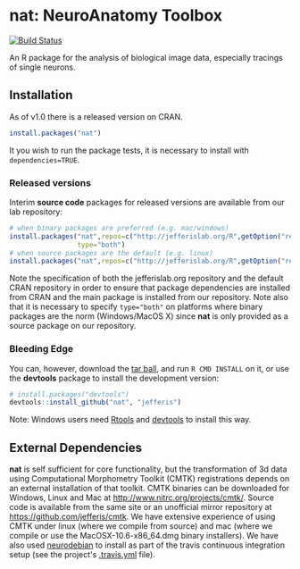 # nat: NeuroAnatomy Toolbox
[![Build Status](https://travis-ci.org/jefferis/nat.png)](https://travis-ci.org/jefferis/nat)

An R package for the analysis of biological image data, especially tracings of
single neurons.

## Installation
As of v1.0 there is a released version on CRAN.

```r
install.packages("nat")
```

It you wish to run the package tests, it is necessary to install with 
`dependencies=TRUE`.

### Released versions
Interim **source code** packages for released versions are available from our 
lab repository:

```r
# when binary packages are preferred (e.g. mac/windows)
install.packages("nat",repos=c("http://jefferislab.org/R",getOption("repos")),
                 type="both")
# when source packages are the default (e.g. linux)
install.packages("nat",repos=c("http://jefferislab.org/R",getOption("repos")))
```

Note the specification of both the jefferislab.org repository and the default 
CRAN repository in order to ensure that package dependencies are installed from 
CRAN and the main package is installed from our repository. Note also that it is
necessary to specify `type="both"` on platforms where binary packages are the
norm (Windows/MacOS X) since **nat** is only provided as a source package on our
repository.

### Bleeding Edge
You can, however, download the [tar ball](https://github.com/jefferis/nat/tarball/master),
and run `R CMD INSTALL` on it, or use the **devtools** package to install the development version:

```r
# install.packages("devtools")
devtools::install_github("nat", "jefferis")
```

Note: Windows users need [Rtools](http://www.murdoch-sutherland.com/Rtools/) and
[devtools](http://CRAN.R-project.org/package=devtools) to install this way.

## External Dependencies
**nat** is self sufficient for core functionality, but the transformation of 3d
data using Computational Morphometry Toolkit (CMTK) registrations depends on an
external installation of that toolkit. CMTK binaries can be downloaded for
Windows, Linux and Mac at <http://www.nitrc.org/projects/cmtk/>. Source code is 
available from the same site or an unofficial mirror repository at 
<https://github.com/jefferis/cmtk>. We have extensive experience of using CMTK
under linux (where we compile from source) and mac (where we compile or use the
MacOSX-10.6-x86_64.dmg binary installers). We have also used 
[neurodebian](http://neuro.debian.net/pkgs/cmtk.html) to install as part of the
travis continuous integration setup (see the project's [.travis.yml](https://github.com/jefferis/nat/blob/master/.travis.yml) file).
